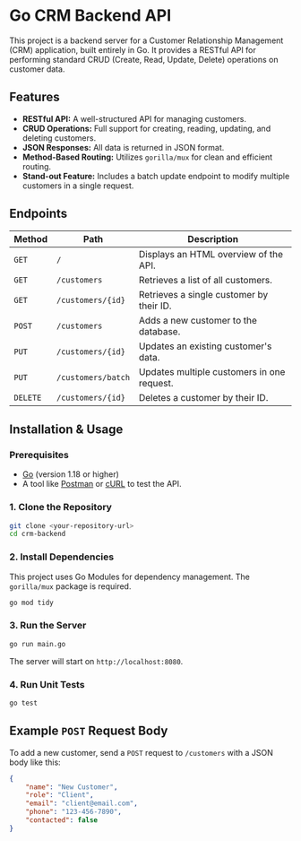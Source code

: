 # Go CRM Backend API

This project is a backend server for a Customer Relationship Management (CRM) application, built entirely in Go. It provides a RESTful API for performing standard CRUD (Create, Read, Update, Delete) operations on customer data.

## Features

* **RESTful API:** A well-structured API for managing customers.
* **CRUD Operations:** Full support for creating, reading, updating, and deleting customers.
* **JSON Responses:** All data is returned in JSON format.
* **Method-Based Routing:** Utilizes `gorilla/mux` for clean and efficient routing.
* **Stand-out Feature:** Includes a batch update endpoint to modify multiple customers in a single request.

## Endpoints

| Method | Path                  | Description                               |
|--------|-----------------------|-------------------------------------------|
| `GET`    | `/`                   | Displays an HTML overview of the API.     |
| `GET`    | `/customers`          | Retrieves a list of all customers.        |
| `GET`    | `/customers/{id}`     | Retrieves a single customer by their ID.  |
| `POST`   | `/customers`          | Adds a new customer to the database.      |
| `PUT`    | `/customers/{id}`     | Updates an existing customer's data.      |
| `PUT`    | `/customers/batch`    | Updates multiple customers in one request.|
| `DELETE` | `/customers/{id}`     | Deletes a customer by their ID.           |

## Installation & Usage

### Prerequisites

* [Go](https://golang.org/doc/install) (version 1.18 or higher)
* A tool like [Postman](https://www.postman.com/downloads/) or [cURL](https://curl.se/) to test the API.

### 1. Clone the Repository

```bash
git clone <your-repository-url>
cd crm-backend
```

### 2. Install Dependencies

This project uses Go Modules for dependency management. The `gorilla/mux` package is required.

```bash
go mod tidy
```

### 3. Run the Server

```bash
go run main.go
```

The server will start on `http://localhost:8080`.

### 4. Run Unit Tests

```bash
go test
```

## Example `POST` Request Body

To add a new customer, send a `POST` request to `/customers` with a JSON body like this:

```json
{
    "name": "New Customer",
    "role": "Client",
    "email": "client@email.com",
    "phone": "123-456-7890",
    "contacted": false
}